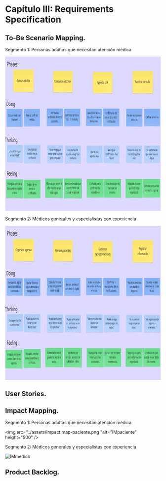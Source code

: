 # Capítulo III: Requirements Specification

## To-Be Scenario Mapping.

Segmento 1: Personas adultas que necesitan atención médica

<img src="../assets/TBSM-paciente.jpg" alt="TBSM paciente" height="500" />

Segmento 2: Médicos generales y especialistas con experiencia

<img src="../assets/TBSM-medico.jpg" alt="TBSM medico" height="500" />


## User Stories.



## Impact Mapping.

Segmento 1: Personas adultas que necesitan atención médica

<img src="../assets/Impact map-paciente.png "alt="IMpaciente" height="500" />

Segmento 2: Médicos generales y especialistas con experiencia

<img src="../assets/Impact map-médico.png" alt="IMmedico" height="500" />

## Product Backlog.